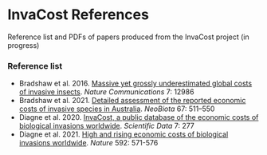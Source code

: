 # InvaCost References
Reference list and PDFs of papers produced from the InvaCost project (in progress)

### Reference list
- Bradshaw et al. 2016. <a href="http://doi.org/10.1038/ncomms12986">Massive yet grossly underestimated global costs of invasive insects</a>. <em>Nature Communications</em> 7: 12986
- Bradshaw et al. 2021. <a href="https://doi.org/10.3897/neobiota.67.58834">Detailed assessment of the reported economic costs of invasive species in Australia</a>. <em>NeoBiota</em> 67: 511–550
- Diagne et al. 2020. <a href="https://www.nature.com/articles/s41597-020-00586-z">InvaCost, a public database of the economic costs of biological invasions worldwide</a>. <em>Scientific Data</em> 7: 277
- Diagne et al. 2021. <a href="http://doi.org/10.1038/s41586-021-03405-6">High and rising economic costs of biological invasions worldwide</a>. <em>Nature</em> 592: 571-576
